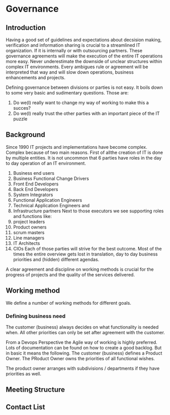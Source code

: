 Governance
==========

Introduction
------------
Having a good set of guidelines and expectations about decsision making, verification and information sharing is crucial to a streamlined IT organization. If it is internally or with outsourcing partners. These governance agreements will make the execution of the entire IT operations more easy. Never underestimate the downside of unclear structures within complex IT environments. Every ambigues rule or agreement will be interpreted that way and will slow down operations, business enhancements and projects.

Defining governance between divisions or parties is not easy. It boils down to some very basic and sudimentary questions. Those are:
1. Do we(I) really want to change my way of working to make this a succes?
2. Do we(I) really trust the other parties with an important piece of the IT puzzle 

Background
----------
Since 1990 IT projects and implementations have become complex. Complex because of two main reasons. First of allthe creation of IT is done by multiple entities. It is not uncommon that 6 parties have roles in the day to day operation of an IT environment. 
1. Business end users
2. Business Functional Change Drivers
3. Front End Developers
4. Back End Developers
5. System Integrators
6. Functional Application Engineers
7. Technical Application Engineers and 
8. Infrastructure partners
Next to those executors we see supporting roles and functions like:
1. project leaders
2. Product owners
3. scrum masters
4. Line managers
5. IT Architects
6. CIOs
Each of those parties will strive for the best outcome. Most of the times the entire overview gets lost in translation, day to day business priorities and (hidden) different agendas.

A clear agreement and discipline on working methods is crucial for the progress of projects and the quality of the services delivered. 

Working method
--------------
We define a number of working methods for different goals.

### Defining business need
The customer (business) always decides on what functionality is needed when. All other priorities can only be set after agreement with the customer.

From a Devops Perspective the Agile way of working is highly preferred. Lots of documentation can be found on how to create a good backlog. But in basic it means the following. The customer (business) defines a Product Owner. The PRoduct Owner owns the priorities of all functional wishes.

The product owner arranges with subdivisions / departments if they have priorities as well.  

Meeting Structure
-----------------

Contact List
------------


